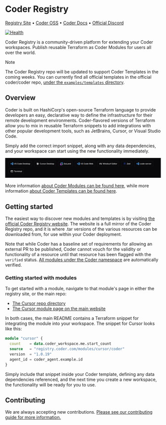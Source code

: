 # Coder Registry

[Registry Site](https://registry.coder.com) • [Coder OSS](https://github.com/coder/coder) • [Coder Docs](https://www.coder.com/docs) • [Official Discord](https://discord.gg/coder)

[![Health](https://github.com/coder/registry/actions/workflows/check_registry_site_health.yaml/badge.svg)](https://github.com/coder/registry/actions/workflows/check_registry_site_health.yaml)

Coder Registry is a community-driven platform for extending your Coder workspaces. Publish reusable Terraform as Coder Modules for users all over the world.

> [!NOTE]
> The Coder Registry repo will be updated to support Coder Templates in the coming weeks. You can currently find all official templates in the official coder/coder repo, [under the `examples/templates` directory](https://github.com/coder/coder/tree/main/examples/templates).

## Overview

Coder is built on HashiCorp's open-source Terraform language to provide developers an easy, declarative way to define the infrastructure for their remote development environments. Coder-flavored versions of Terraform allow you to mix in reusable Terraform snippets to add integrations with other popular development tools, such as JetBrains, Cursor, or Visual Studio Code.

Simply add the correct import snippet, along with any data dependencies, and your workspace can start using the new functionality immediately.

![Coder Agent Bar](./images/coder-agent-bar.png)

More information [about Coder Modules can be found here](https://coder.com/docs/admin/templates/extending-templates/modules), while more information [about Coder Templates can be found here](https://coder.com/docs/admin/templates/creating-templates).

## Getting started

The easiest way to discover new modules and templates is by visiting [the official Coder Registry website](https://registry.coder.com/). The website is a full mirror of the Coder Registry repo, and it is where .tar versions of the various resources can be downloaded from, for use within your Coder deployment.

Note that while Coder has a baseline set of requirements for allowing an external PR to be published, Coder cannot vouch for the validity or functionality of a resource until that resource has been flagged with the `verified` status. [All modules under the Coder namespace](https://github.com/coder/registry/tree/main/registry/coder) are automatically verified.

### Getting started with modules

To get started with a module, navigate to that module's page in either the registry site, or the main repo:

- [The Cursor repo directory](https://github.com/coder/registry/tree/main/registry/coder/modules/cursor)
- [The Cursor module page on the main website](https://registry.coder.com/modules/cursor)

In both cases, the main README contains a Terraform snippet for integrating the module into your workspace. The snippet for Cursor looks like this:

```tf
module "cursor" {
  count    = data.coder_workspace.me.start_count
  source   = "registry.coder.com/modules/cursor/coder"
  version  = "1.0.19"
  agent_id = coder_agent.example.id
}
```

Simply include that snippet inside your Coder template, defining any data dependencies referenced, and the next time you create a new workspace, the functionality will be ready for you to use.

## Contributing

We are always accepting new contributions. [Please see our contributing guide for more information.](./CONTRIBUTING.md)
